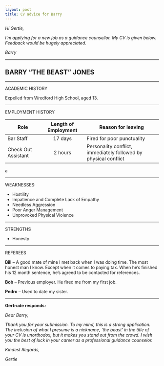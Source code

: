 ```yaml
---
layout: post
title: CV advice for Barry
---
```


*Hi Gertie,*

*I’m applying for a new job as a guidance counsellor.  My CV is given below.  Feedback would be hugely appreciated.*

*Barry*

***

BARRY “THE BEAST” JONES
-----------------------

***

ACADEMIC HISTORY

Expelled from Wredford High School, aged 13.

***

EMPLOYMENT HISTORY

| Role       | Length of Employment          | Reason for leaving  |
| ------------- |:-------------:| -----|
| Bar Staff      | 17 days | Fired for poor punctuality |
| Check Out Assistant      | 2 hours      |   Personality conflict, immediately followed by physical conflict |
a

***

WEAKNESSES:

* Hostility
* Impatience and Complete Lack of Empathy
* Needless Aggression
* Poor Anger Management
* Unprovoked Physical Violence

***

STRENGTHS

* Honesty

***

REFEREES

**Bill** – A good mate of mine I met back when I was doing time.  The most honest man I know.  Except when it comes to paying tax.  When he’s finished his 12 month sentence, he’s agreed to be contacted for references.

**Bob** – Previous employer.  He fired me from my first job.

**Pedro** – Used to date my sister.

***

**Gertrude responds:**

*Dear Barry,*

*Thank you for your submission.  To my mind, this is a strong application.  The inclusion of what I presume is a nickname, 'the beast' in the title of your CV is unorthodox, but it makes you stand out from the crowd.  I wish you the best of luck in your career as a professional guidance counselor.*

*Kindest Regards,*

*Gertie* 